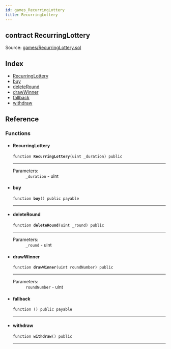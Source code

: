 ```yaml
---
id: games_RecurringLottery
title: RecurringLottery
---
```


<div class="contract-doc"><div class="contract"><h2 class="contract-header"><span class="contract-kind">contract</span> RecurringLottery</h2><div class="source">Source: <a href="https://github.com/FriendlyUser/solidity-smart-contracts//blob/v0.1.0/contracts/games/RecurringLottery.sol" target="_blank">games/RecurringLottery.sol</a></div></div><div class="index"><h2>Index</h2><ul><li><a href="games_RecurringLottery.html#RecurringLottery">RecurringLottery</a></li><li><a href="games_RecurringLottery.html#buy">buy</a></li><li><a href="games_RecurringLottery.html#deleteRound">deleteRound</a></li><li><a href="games_RecurringLottery.html#drawWinner">drawWinner</a></li><li><a href="games_RecurringLottery.html#">fallback</a></li><li><a href="games_RecurringLottery.html#withdraw">withdraw</a></li></ul></div><div class="reference"><h2>Reference</h2><div class="functions"><h3>Functions</h3><ul><li><div class="item function"><span id="RecurringLottery" class="anchor-marker"></span><h4 class="name">RecurringLottery</h4><div class="body"><code class="signature">function <strong>RecurringLottery</strong><span>(uint _duration) </span><span>public </span></code><hr/><dl><dt><span class="label-parameters">Parameters:</span></dt><dd><div><code>_duration</code> - uint</div></dd></dl></div></div></li><li><div class="item function"><span id="buy" class="anchor-marker"></span><h4 class="name">buy</h4><div class="body"><code class="signature">function <strong>buy</strong><span>() </span><span>public </span><span>payable </span></code><hr/></div></div></li><li><div class="item function"><span id="deleteRound" class="anchor-marker"></span><h4 class="name">deleteRound</h4><div class="body"><code class="signature">function <strong>deleteRound</strong><span>(uint _round) </span><span>public </span></code><hr/><dl><dt><span class="label-parameters">Parameters:</span></dt><dd><div><code>_round</code> - uint</div></dd></dl></div></div></li><li><div class="item function"><span id="drawWinner" class="anchor-marker"></span><h4 class="name">drawWinner</h4><div class="body"><code class="signature">function <strong>drawWinner</strong><span>(uint roundNumber) </span><span>public </span></code><hr/><dl><dt><span class="label-parameters">Parameters:</span></dt><dd><div><code>roundNumber</code> - uint</div></dd></dl></div></div></li><li><div class="item function"><span id="fallback" class="anchor-marker"></span><h4 class="name">fallback</h4><div class="body"><code class="signature">function <strong></strong><span>() </span><span>public </span><span>payable </span></code><hr/></div></div></li><li><div class="item function"><span id="withdraw" class="anchor-marker"></span><h4 class="name">withdraw</h4><div class="body"><code class="signature">function <strong>withdraw</strong><span>() </span><span>public </span></code><hr/></div></div></li></ul></div></div></div>
